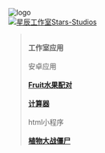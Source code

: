 ![logo](https://schlibra.github.io/Stars-Studios/Stars-Studios_logo.png "logo")
<br><a target="_blank" href="//shang.qq.com/wpa/qunwpa?idkey=e53334da9bf2cbfbb09382692cae228a408e355e9452c1e8ed1e6d7c772d3c51"><img border="0" src="//pub.idqqimg.com/wpa/images/group.png" alt="星辰工作室Stars-Studios" title="星辰工作室Stars-Studios"></a>
><br>**工作室应用**
><br>
><br>安卓应用<br>
><br>[**Fruit水果配对**](https://schlibra.github.io/Stars-Studios/Fruit)<br>
><br>[**计算器**](https://schlibra.github.io/Stars-Studios/jsq)<br>
><br>html小程序<br>
><br>[**植物大战僵尸**](https://schlibra.github.io/Stars-Studios/game/zwdzjs)<br>
